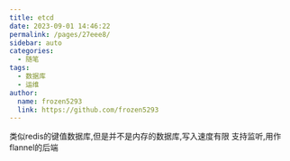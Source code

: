 ```yaml
---
title: etcd
date: 2023-09-01 14:46:22
permalink: /pages/27eee8/
sidebar: auto
categories:
  - 随笔
tags:
  - 数据库
  - 运维
author: 
  name: frozen5293
  link: https://github.com/frozen5293
---
```


类似redis的键值数据库,但是并不是内存的数据库,写入速度有限
支持监听,用作flannel的后端